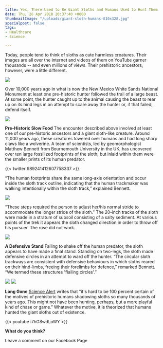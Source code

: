 ```yaml
---
title: Yes, There Used to Be Giant Sloths and Humans Used to Hunt Them
date: Thu, 26 Apr 2018 20:37:40 +0000
thumbnailImage: "/uploads/giant-sloth-humans-810x328.jpg"
specialpost: false
tags:
- Healthcare
- Science

---
```

Today, people tend to think of sloths as cute harmless creatures. Their images are all over the internet and videos of them on YouTube garner thousands -- and even millions of views. Their prehistoric ancestors, however, were a little different. 

[![](http://newsattorneys.staging.wpengine.com/wp-content/uploads/2018/04/Cute_Sloth-1024x576.jpg)](http://newsattorneys.staging.wpengine.com/wp-content/uploads/2018/04/Cute_Sloth.jpg) 

Over 10,000 years ago in what is now the New Mexico White Sands National Monument at least one pre-historic hunter followed the trail of a large beast. At some point, the hunter caught up to the animal causing the beast to rear up on its hind legs in an attempt to scare away the hunter or, if that failed, defend itself. 

[![](http://newsattorneys.staging.wpengine.com/wp-content/uploads/2018/04/giant-sloth-humans-1024x415.jpg)](http://newsattorneys.staging.wpengine.com/wp-content/uploads/2018/04/giant-sloth-humans.jpg) 

**Pre-Historic Slow Food** The encounter described above involved at least one of our pre-historic ancestors and a giant sloth-like creature. Around 11,000 years ago, these creatures towered over humans and had long sharp claws like a wolverine. A team of scientists, led by geomorphologist Matthew Bennett from Bournemouth University in the UK, has uncovered over ten large fossilized footprints of the sloth, but inlaid within them were the smaller prints of its human predator. 

{{< twitter 989241412607758337 >}}

“The human footprints share the same long-axis orientation and occur inside the sloth track outline, indicating that the human trackmaker was walking intentionally within the sloth track,” explained Bennett. 

[![](http://newsattorneys.staging.wpengine.com/wp-content/uploads/2018/04/footprint.jpg)](http://newsattorneys.staging.wpengine.com/wp-content/uploads/2018/04/footprint.jpg) 

“These steps required the person to adjust her/his normal stride to accommodate the longer stride of the sloth.” The 20-inch tracks of the sloth were made in a stratum of subsoil consisting of a salty sediment. At various points of the trek it appears the sloth changed direction in order to throw off his pursuer. The ruse did not work. 

[![](http://newsattorneys.staging.wpengine.com/wp-content/uploads/2018/04/pre-history-native-american.jpg)](http://newsattorneys.staging.wpengine.com/wp-content/uploads/2018/04/pre-history-native-american.jpg) 

**A Defensive Stand** Failing to shake off the human predator, the sloth appears to have made a final stand. Standing on two-legs, the sloth made defensive circles in an attempt to ward off the hunter. “The circular sloth trackways are consistent with defensive behaviours in which sloths reared on their hind-limbs, freeing their forelimbs for defence,” remarked Bennett. “We termed these structures 'flailing circles'.” 

[![](http://newsattorneys.staging.wpengine.com/wp-content/uploads/2018/04/footprints.jpg)](http://newsattorneys.staging.wpengine.com/wp-content/uploads/2018/04/footprints.jpg) [![](http://newsattorneys.staging.wpengine.com/wp-content/uploads/2018/04/pre-history-native-american2.jpg)](http://newsattorneys.staging.wpengine.com/wp-content/uploads/2018/04/pre-history-native-american2.jpg) 

**Long Gone** [Science Alert](https://www.sciencealert.com/ancient-footprints-reveal-how-early-humans-stalked-and-hunted-giant-sloths-ground-prehistoric-white-sands) writes that “it's hard to be 100 percent certain of the motives of prehistoric humans shadowing sloths so many thousands of years ago. This might not have been hunting, perhaps, but a more playful kind of chase or game.” Whatever the motive, it is theorized that humans hunted the giant sloths out of existence. 

{{< youtube i7hG8wdLoWY >}}

**What do you think?**

Leave a comment on our Facebook Page